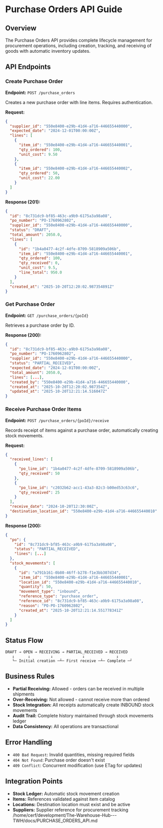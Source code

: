 # Purchase Orders API Guide

## Overview

The Purchase Orders API provides complete lifecycle management for procurement operations, including creation, tracking, and receiving of goods with automatic inventory updates.

## API Endpoints

### Create Purchase Order

**Endpoint:** `POST /purchase_orders`

Creates a new purchase order with line items. Requires authentication.

**Request:**
```json
{
  "supplier_id": "550e8400-e29b-41d4-a716-446655440000",
  "expected_date": "2024-12-01T00:00:00Z",
  "lines": [
    {
      "item_id": "550e8400-e29b-41d4-a716-446655440001",
      "qty_ordered": 100,
      "unit_cost": 9.50
    },
    {
      "item_id": "550e8400-e29b-41d4-a716-446655440002",
      "qty_ordered": 50,
      "unit_cost": 22.00
    }
  ]
}
```

**Response (201):**
```json
{
  "id": "8c731dc9-bf85-463c-a9b9-6175a3a98a08",
  "po_number": "PO-1760962802",
  "supplier_id": "550e8400-e29b-41d4-a716-446655440000",
  "status": "DRAFT",
  "total_amount": 2050.0,
  "lines": [
    {
      "id": "1b4a0477-4c2f-4dfe-8709-5818909a506b",
      "item_id": "550e8400-e29b-41d4-a716-446655440001",
      "qty_ordered": 100,
      "qty_received": 0,
      "unit_cost": 9.5,
      "line_total": 950.0
    }
  ],
  "created_at": "2025-10-20T12:20:02.987354891Z"
}
```

### Get Purchase Order

**Endpoint:** `GET /purchase_orders/{poId}`

Retrieves a purchase order by ID.

**Response (200):**
```json
{
  "id": "8c731dc9-bf85-463c-a9b9-6175a3a98a08",
  "po_number": "PO-1760962802",
  "supplier_id": "550e8400-e29b-41d4-a716-446655440000",
  "status": "PARTIAL_RECEIVED",
  "expected_date": "2024-12-01T00:00:00Z",
  "total_amount": 2050.0,
  "lines": [...],
  "created_by": "550e8400-e29b-41d4-a716-446655440000",
  "created_at": "2025-10-20T12:20:02.987354Z",
  "updated_at": "2025-10-20T12:21:14.516047Z"
}
```

### Receive Purchase Order Items

**Endpoint:** `POST /purchase_orders/{poId}/receive`

Records receipt of items against a purchase order, automatically creating stock movements.

**Request:**
```json
{
  "received_lines": [
    {
      "po_line_id": "1b4a0477-4c2f-4dfe-8709-5818909a506b",
      "qty_received": 50
    },
    {
      "po_line_id": "c2032b62-acc1-43a3-82c3-b00ed53c63c6",
      "qty_received": 25
    }
  ],
  "receive_date": "2024-10-20T12:30:00Z",
  "destination_location_id": "550e8400-e29b-41d4-a716-446655440010"
}
```

**Response (200):**
```json
{
  "po": {
    "id": "8c731dc9-bf85-463c-a9b9-6175a3a98a08",
    "status": "PARTIAL_RECEIVED",
    "lines": [...]
  },
  "stock_movements": [
    {
      "id": "a791b161-0b80-46ff-b278-f1e3bb307d34",
      "item_id": "550e8400-e29b-41d4-a716-446655440001",
      "location_id": "550e8400-e29b-41d4-a716-446655440010",
      "quantity": 50,
      "movement_type": "inbound",
      "reference_type": "purchase_order",
      "reference_id": "8c731dc9-bf85-463c-a9b9-6175a3a98a08",
      "reason": "PO-PO-1760962802",
      "created_at": "2025-10-20T12:21:14.551778341Z"
    }
  ]
}
```

## Status Flow

```
DRAFT → OPEN → RECEIVING → PARTIAL_RECEIVED → RECEIVED
   ↓      ↓         ↓             ↓              ↓
   └─ Initial creation ─┴─ First receive ─┴─ Complete ─┘
```

## Business Rules

- **Partial Receiving:** Allowed - orders can be received in multiple shipments
- **Over-Receiving:** Not allowed - cannot receive more than ordered
- **Stock Integration:** All receipts automatically create INBOUND stock movements
- **Audit Trail:** Complete history maintained through stock movements ledger
- **Data Consistency:** All operations are transactional

## Error Handling

- `400 Bad Request`: Invalid quantities, missing required fields
- `404 Not Found`: Purchase order doesn't exist
- `409 Conflict`: Concurrent modification (use ETag for updates)

## Integration Points

- **Stock Ledger:** Automatic stock movement creation
- **Items:** References validated against item catalog
- **Locations:** Destination location must exist and be active
- **Suppliers:** Supplier reference for procurement tracking</content>
<parameter name="filePath">/home/cerf/development/The-Warehouse-Hub---TWH/docs/PURCHASE_ORDERS_API.md